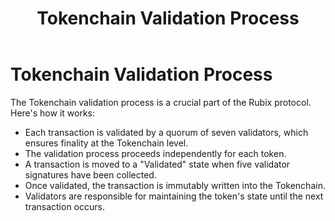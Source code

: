 ﻿---
title: Tokenchain Validation Process
sidebar_label: Tokenchain Validation Process
---

<!-- File: docs/validator-resources/validation-process.md -->
# Tokenchain Validation Process

The Tokenchain validation process is a crucial part of the Rubix protocol. Here's how it works:
- Each transaction is validated by a quorum of seven validators, which ensures finality at the Tokenchain level.
- The validation process proceeds independently for each token.
- A transaction is moved to a "Validated" state when five validator signatures have been collected.
- Once validated, the transaction is immutably written into the Tokenchain.
- Validators are responsible for maintaining the token's state until the next transaction occurs.